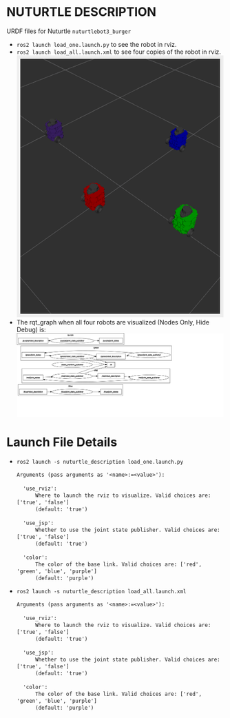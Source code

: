 # NUTURTLE  DESCRIPTION
URDF files for Nuturtle `nuturtlebot3_burger`
* `ros2 launch load_one.launch.py` to see the robot in rviz.
* `ros2 launch load_all.launch.xml` to see four copies of the robot in rviz.
![](images/rviz.png)
* The rqt_graph when all four robots are visualized (Nodes Only, Hide Debug) is:
![](images/rqt_graph.svg)
# Launch File Details
* `ros2 launch -s nuturtle_description load_one.launch.py`
  ```
  Arguments (pass arguments as '<name>:=<value>'):

    'use_rviz':
        Where to launch the rviz to visualize. Valid choices are: ['true', 'false']
        (default: 'true')

    'use_jsp':
        Whether to use the joint state publisher. Valid choices are: ['true', 'false']
        (default: 'true')

    'color':
        The color of the base link. Valid choices are: ['red', 'green', 'blue', 'purple']
        (default: 'purple')

  ```
* `ros2 launch -s nuturtle_description load_all.launch.xml`
  ```
  Arguments (pass arguments as '<name>:=<value>'):

    'use_rviz':
        Where to launch the rviz to visualize. Valid choices are: ['true', 'false']
        (default: 'true')

    'use_jsp':
        Whether to use the joint state publisher. Valid choices are: ['true', 'false']
        (default: 'true')

    'color':
        The color of the base link. Valid choices are: ['red', 'green', 'blue', 'purple']
        (default: 'purple')

  ```
